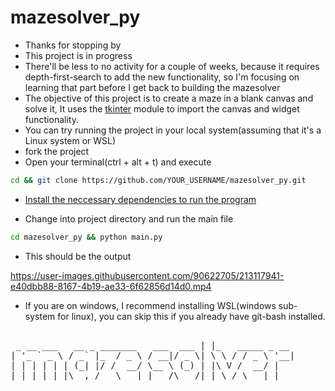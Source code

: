 # mazesolver_py

- Thanks for stopping by
- This project is in progress
- There'll be less to no activity for a couple of weeks, because it requires depth-first-search to add the new functionality, so I'm focusing on learning that part before I get back to building the mazesolver
- The objective of this project is to create a maze in a blank canvas and solve it, It uses the [tkinter](https://docs.python.org/3/library/tkinter.html) module to import the canvas and widget functionality.
- You can try running the project in your local system(assuming that it's a Linux system or WSL)
- fork the project
- Open your terminal(ctrl + alt + t) and execute 
```bash
cd && git clone https://github.com/YOUR_USERNAME/mazesolver_py.git
```
- [Install the neccessary dependencies to run the program](https://gist.github.com/KiranSatyaRaj/1b99f51c3c5833132a14a923c945d3a5)

- Change into project directory and run the main file 
```bash
cd mazesolver_py && python main.py
```
- This should be the output


https://user-images.githubusercontent.com/90622705/213117941-e40dbb88-8167-4b19-ae33-6f62856d14d0.mp4


- If you are on windows, I recommend installing WSL(windows sub-system for linux), you can skip this if you already have git-bash installed.

<pre>    
 _ __ ___   __ _ _______   ___  ___ | |_   _____ _ __ 
| '_ ` _ \ / _` |_  / _ \ / __|/ _ \| \ \ / / _ \ '__|
| | | | | | (_| |/ /  __/ \__ \ (_) | |\ V /  __/ |   
|_| |_| |_|\__,_/___\___| |___/\___/|_| \_/ \___|_| 
</pre>
